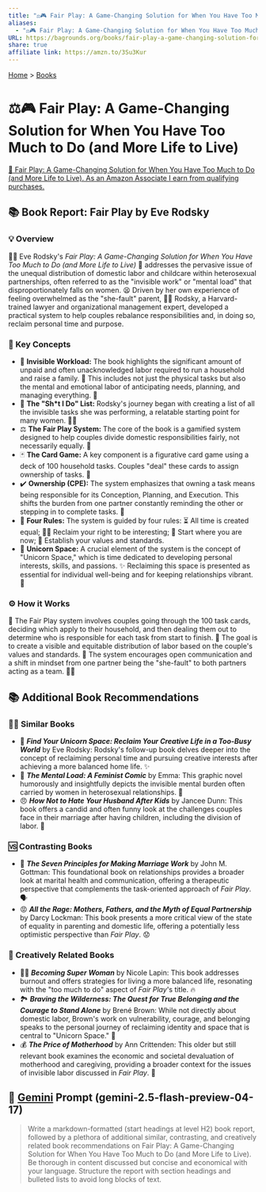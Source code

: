 ```yaml
---
title: "⚖️🎮 Fair Play: A Game-Changing Solution for When You Have Too Much to Do (and More Life to Live)"
aliases:
  - "⚖️🎮 Fair Play: A Game-Changing Solution for When You Have Too Much to Do (and More Life to Live)"
URL: https://bagrounds.org/books/fair-play-a-game-changing-solution-for-when-you-have-too-much-to-do-and-more-life-to-live
share: true
affiliate link: https://amzn.to/3Su3Kur
---
```

[Home](../index.md) > [Books](./index.md)  
# ⚖️🎮 Fair Play: A Game-Changing Solution for When You Have Too Much to Do (and More Life to Live)  
[🛒 Fair Play: A Game-Changing Solution for When You Have Too Much to Do (and More Life to Live). As an Amazon Associate I earn from qualifying purchases.](https://amzn.to/3Su3Kur)  
  
## 📚 Book Report: Fair Play by Eve Rodsky  
  
### 💡 Overview  
  
👩‍⚖️ Eve Rodsky's *Fair Play: A Game-Changing Solution for When You Have Too Much to Do (and More Life to Live)* 🏡 addresses the pervasive issue of the unequal distribution of domestic labor and childcare within heterosexual partnerships, often referred to as the "invisible work" or "mental load" that disproportionately falls on women. 😫 Driven by her own experience of feeling overwhelmed as the "she-fault" parent, 👩‍🎓 Rodsky, a Harvard-trained lawyer and organizational management expert, developed a practical system to help couples rebalance responsibilities and, in doing so, reclaim personal time and purpose.  
  
### 🔑 Key Concepts  
  
* 👻 **Invisible Workload:** The book highlights the significant amount of unpaid and often unacknowledged labor required to run a household and raise a family. 🧺 This includes not just the physical tasks but also the mental and emotional labor of anticipating needs, planning, and managing everything. 🤔  
* 📝 **The "Sh*t I Do" List:** Rodsky's journey began with creating a list of all the invisible tasks she was performing, a relatable starting point for many women. 🙋‍♀️  
* ⚖️ **The Fair Play System:** The core of the book is a gamified system designed to help couples divide domestic responsibilities fairly, not necessarily equally. 🤝  
* 🃏 **The Card Game:** A key component is a figurative card game using a deck of 100 household tasks. Couples "deal" these cards to assign ownership of tasks. 🎴  
* ✔️ **Ownership (CPE):** The system emphasizes that owning a task means being responsible for its Conception, Planning, and Execution. This shifts the burden from one partner constantly reminding the other or stepping in to complete tasks. 📢  
* 🔢 **Four Rules:** The system is guided by four rules: ⏳ All time is created equal; 🧘‍♀️ Reclaim your right to be interesting; 📍 Start where you are now; 💖 Establish your values and standards.  
* 🦄 **Unicorn Space:** A crucial element of the system is the concept of "Unicorn Space," which is time dedicated to developing personal interests, skills, and passions. ✨ Reclaiming this space is presented as essential for individual well-being and for keeping relationships vibrant. 🌟  
  
### ⚙️ How it Works  
  
🔄 The Fair Play system involves couples going through the 100 task cards, deciding which apply to their household, and then dealing them out to determine who is responsible for each task from start to finish. 🎯 The goal is to create a visible and equitable distribution of labor based on the couple's values and standards. 💬 The system encourages open communication and a shift in mindset from one partner being the "she-fault" to both partners acting as a team. 👯‍♀️  
  
## 📚 Additional Book Recommendations  
  
### 👯‍♀️ Similar Books  
  
* 🦄 ***Find Your Unicorn Space: Reclaim Your Creative Life in a Too-Busy World*** by Eve Rodsky: Rodsky's follow-up book delves deeper into the concept of reclaiming personal time and pursuing creative interests after achieving a more balanced home life. ✨  
* 🧠 ***The Mental Load: A Feminist Comic*** by Emma: This graphic novel humorously and insightfully depicts the invisible mental burden often carried by women in heterosexual relationships. 💭  
* 😠 ***How Not to Hate Your Husband After Kids*** by Jancee Dunn: This book offers a candid and often funny look at the challenges couples face in their marriage after having children, including the division of labor. 👶  
  
### 🆚 Contrasting Books  
  
* 💑 ***The Seven Principles for Making Marriage Work*** by John M. Gottman: This foundational book on relationships provides a broader look at marital health and communication, offering a therapeutic perspective that complements the task-oriented approach of *Fair Play*. 🗣️  
* 😡 ***All the Rage: Mothers, Fathers, and the Myth of Equal Partnership*** by Darcy Lockman: This book presents a more critical view of the state of equality in parenting and domestic life, offering a potentially less optimistic perspective than *Fair Play*. 😟  
  
### 🎨 Creatively Related Books  
  
* 🦸‍♀️ ***Becoming Super Woman*** by Nicole Lapin: This book addresses burnout and offers strategies for living a more balanced life, resonating with the "too much to do" aspect of *Fair Play*'s title. 🔥  
* 🏞️ ***Braving the Wilderness: The Quest for True Belonging and the Courage to Stand Alone*** by Brené Brown: While not directly about domestic labor, Brown's work on vulnerability, courage, and belonging speaks to the personal journey of reclaiming identity and space that is central to "Unicorn Space." 🌟  
* 💰 ***The Price of Motherhood*** by Ann Crittenden: This older but still relevant book examines the economic and societal devaluation of motherhood and caregiving, providing a broader context for the issues of invisible labor discussed in *Fair Play*. 🤱  
  
## 💬 [Gemini](../software/gemini.md) Prompt (gemini-2.5-flash-preview-04-17)  
> Write a markdown-formatted (start headings at level H2) book report, followed by a plethora of additional similar, contrasting, and creatively related book recommendations on Fair Play: A Game-Changing Solution for When You Have Too Much to Do (and More Life to Live). Be thorough in content discussed but concise and economical with your language. Structure the report with section headings and bulleted lists to avoid long blocks of text.